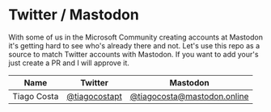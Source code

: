 # Twitter / Mastodon

With some of us in the Microsoft Community creating accounts at Mastodon it's getting hard to see who's already there and not. Let's use this repo as a source to match Twitter accounts with Mastodon. If you want to add your's just create a PR and I will approve it. 

Name | Twitter | Mastodon
------- |------- | --------
Tiago Costa | [@tiagocostapt](https://twitter.com/tiagocostapt)    | [@tiagocosta@mastodon.online](https://mastodon.online/@tiagocosta)

